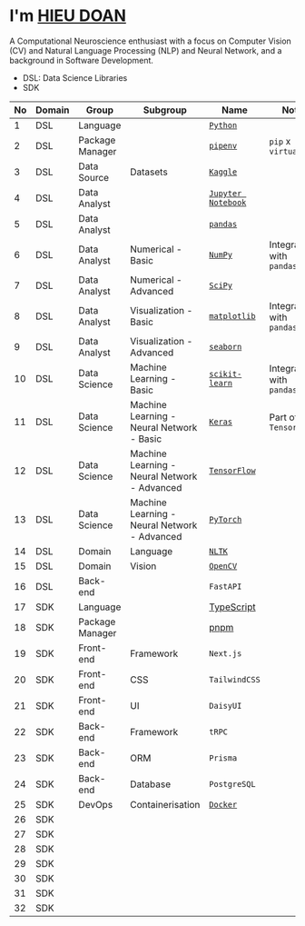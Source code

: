 # I'm [HIEU DOAN](https://hieudoanm.vercel.app)

A Computational Neuroscience enthusiast with a focus on Computer Vision (CV) and Natural Language Processing (NLP) and Neural Network, and a background in Software Development.

- DSL: Data Science Libraries
- SDK

| No  | Domain | Group           | Subgroup                                     | Name                                               | Note                     |
| --- | ------ | --------------- | -------------------------------------------- | -------------------------------------------------- | ------------------------ |
| 1   | DSL    | Language        |                                              | [`Python`](https://www.python.org/)                |                          |
| 2   | DSL    | Package Manager |                                              | [`pipenv`](https://pipenv.pypa.io/en/latest/)      | `pip` x `virtualenv`     |
| 3   | DSL    | Data Source     | Datasets                                     | [`Kaggle`](https://www.kaggle.com/)                |                          |
| 4   | DSL    | Data Analyst    |                                              | [`Jupyter Notebook`](https://jupyter.org/)         |                          |
| 5   | DSL    | Data Analyst    |                                              | [`pandas`](https://pandas.pydata.org/)             |                          |
| 6   | DSL    | Data Analyst    | Numerical - Basic                            | [`NumPy`](https://numpy.org/)                      | Integrated with `pandas` |
| 7   | DSL    | Data Analyst    | Numerical - Advanced                         | [`SciPy`](https://scipy.org/)                      |                          |
| 8   | DSL    | Data Analyst    | Visualization - Basic                        | [`matplotlib`](https://matplotlib.org/)            | Integrated with `pandas` |
| 9   | DSL    | Data Analyst    | Visualization - Advanced                     | [`seaborn`](https://seaborn.pydata.org/)           |                          |
| 10  | DSL    | Data Science    | Machine Learning - Basic                     | [`scikit-learn`](https://scikit-learn.org/stable/) | Integrated with `pandas` |
| 11  | DSL    | Data Science    | Machine Learning - Neural Network - Basic    | [`Keras`](https://keras.io/)                       | Part of `TensorFlow`     |
| 12  | DSL    | Data Science    | Machine Learning - Neural Network - Advanced | [`TensorFlow`](https://www.tensorflow.org/)        |                          |
| 13  | DSL    | Data Science    | Machine Learning - Neural Network - Advanced | [`PyTorch`](https://pytorch.org/)                  |                          |
| 14  | DSL    | Domain          | Language                                     | [`NLTK`](https://www.nltk.org/)                    |                          |
| 15  | DSL    | Domain          | Vision                                       | [`OpenCV`](https://opencv.org/)                    |                          |
| 16  | DSL    | Back-end        |                                              | `FastAPI`                                          |                          |
| 17  | SDK    | Language        |                                              | [TypeScript](https://www.typescriptlang.org/)      |                          |
| 18  | SDK    | Package Manager |                                              | [pnpm](https://pnpm.io/)                           |                          |
| 19  | SDK    | Front-end       | Framework                                    | `Next.js`                                          |                          |
| 20  | SDK    | Front-end       | CSS                                          | `TailwindCSS`                                      |                          |
| 21  | SDK    | Front-end       | UI                                           | `DaisyUI`                                          |                          |
| 22  | SDK    | Back-end        | Framework                                    | `tRPC`                                             |                          |
| 23  | SDK    | Back-end        | ORM                                          | `Prisma`                                           |                          |
| 24  | SDK    | Back-end        | Database                                     | `PostgreSQL`                                       |                          |
| 25  | SDK    | DevOps          | Containerisation                             | [`Docker`](https://www.docker.com/)                |                          |
| 26  | SDK    |                 |                                              |                                                    |                          |
| 27  | SDK    |                 |                                              |                                                    |                          |
| 28  | SDK    |                 |                                              |                                                    |                          |
| 29  | SDK    |                 |                                              |                                                    |                          |
| 30  | SDK    |                 |                                              |                                                    |                          |
| 31  | SDK    |                 |                                              |                                                    |                          |
| 32  | SDK    |                 |                                              |                                                    |                          |
